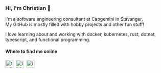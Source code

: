 ### Hi, I'm Christian 👋

I'm a software engineering consultant at Capgemini in Stavanger.<br>
My GitHub is mostly filled with hobby projects and other fun stuff!

I love learning about and working with docker, kubernetes, rust, dotnet,
typescript, and functional programming.

#### Where to find me online

[<img src="https://abs.twimg.com/favicons/favicon.ico" height="25" alt="twitter logo"/>](https://twitter.com/christianfosli) 
[<img src="https://user-images.githubusercontent.com/36294671/88458010-136e6780-ce8b-11ea-98de-4e5aafeb30c6.png" height="25" alt="linkedin logo"/>](https://www.linkedin.com/in/christianfosli) 
[<img src="https://user-images.githubusercontent.com/36294671/88458000-fc2f7a00-ce8a-11ea-810a-a3fdbb0e5df3.png" height="25" alt="instagram glyph">](https://www.instagram.com/cfosli/)

